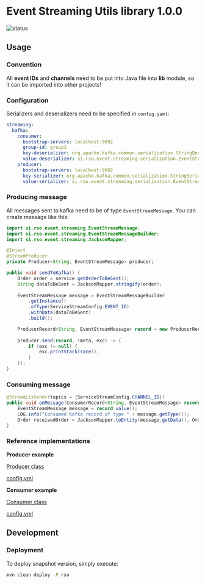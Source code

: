 # Event Streaming Utils library 1.0.0

![status](https://api.travis-ci.org/rso-vaje-6315/lib-event-streaming-utils.svg)

## Usage

### Convention

All **event IDs** and **channels** need to be put into Java file into **lib** module, so it can be imported into other projects! 

### Configuration

Serializers and deserializers need to be specified in `config.yaml`:

```yaml
streaming:
  kafka:
    consumer:
      bootstrap-servers: localhost:9092
      group-id: group1
      key-deserializer: org.apache.kafka.common.serialization.StringDeserializer
      value-deserializer: si.rso.event.streaming.serialization.EventStreamMessageDeserializer
    producer:
      bootstrap-servers: localhost:9092
      key-serializer: org.apache.kafka.common.serialization.StringSerializer
      value-serializer: si.rso.event.streaming.serialization.EventStreamMessageSerializer
```

### Producing message

All messages sent to kafka need to be of type `EventStreamMessage`. You can create message like this:

```java
import si.rso.event.streaming.EventStreamMessage;
import si.rso.event.streaming.EventStreamMessageBuilder;
import si.rso.event.streaming.JacksonMapper;

@Inject
@StreamProducer
private Producer<String, EventStreamMessage> producer;

public void sendToKafka() {
    Order order = service.getOrderToBeSent();
    String dataToBeSent = JacksonMapper.stringify(order);
    
    EventStreamMessage message = EventStreamMessageBuilder
        .getInstance()
        .ofType(ServiceStreamConfig.EVENT_ID)
        .withData(dataToBeSent)
        .build();

    ProducerRecord<String, EventStreamMessage> record = new ProducerRecord<>(ServiceStreamConfig.CHANNEL_ID, "key", message);
            
    producer.send(record, (meta, exc) -> {
        if (exc != null) {
            exc.printStackTrace();
        }
    });
}
```

### Consuming message

```java
@StreamListener(topics = {ServiceStreamConfig.CHANNEL_ID})
public void onMessage(ConsumerRecord<String, EventStreamMessage> record) {
    EventStreamMessage message = record.value();
    LOG.info("Consumed Kafka record of type " + message.getType());
    Order receivedOrder = JacksonMapper.toEntity(message.getData(), Order.class);
}
```

### Reference implementations

**Producer example**

[Producer class](https://github.com/rso-vaje-6315/invoice-service/blob/develop/services/src/main/java/si/rso/invoice/services/impl/NotificationServiceImpl.java)

[config.yml](https://github.com/rso-vaje-6315/invoice-service/blob/develop/api/v1/src/main/resources/config.yml)

**Consumer example**

[Consumer class](https://github.com/rso-vaje-6315/notification-service/blob/develop/api/v1/src/main/java/si/rso/notifications/api/consumers/KafkaConsumer.java)

[config.yml](https://github.com/rso-vaje-6315/notification-service/blob/develop/api/v1/src/main/resources/config.yml)

## Development

### Deployment

To deploy snapshot version, simply execute:

```bash
mvn clean deploy -P rso
```
